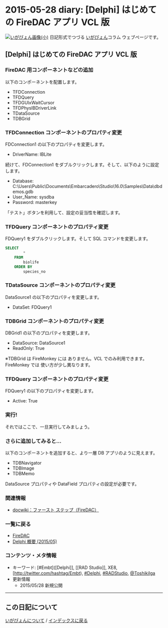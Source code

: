2015-05-28 diary: [Delphi] はじめての FireDAC アプリ VCL 版
=====================================================================================================
[![いがぴょん画像(小)](https://igapyon.github.io/diary/images/iga200306s.jpg "いがぴょん")](https://igapyon.github.io/diary/memo/memoigapyon.html) 日記形式でつづる [いがぴょん](https://igapyon.github.io/diary/memo/memoigapyon.html)コラム ウェブページです。

## [Delphi] はじめての FireDAC アプリ VCL 版


### FireDAC 用コンポーネントなどの追加

以下のコンポーネントを配置します。

* TFDConnection
* TFDQuery
* TFDGUIxWaitCursor
* TFDPhysIBDriverLink
* TDataSource
* TDBGrid



### TFDConnection コンポーネントのプロパティ変更

FDConnection1 の以下のプロパティを変更します。

* DriverName: IBLite

続けて、FDConnection1 をダブルクリックします。そして、以下のように設定します。

* Database: C:\Users\Public\Documents\Embarcadero\Studio\16.0\Samples\Data\dbdemos.gdb
* User_Name: sysdba
* Password: masterkey

「テスト」ボタンを利用して、設定の妥当性を確認します。


### TFDQuery コンポーネントのプロパティ変更

FDQuery1 をダブルクリックします。そして SQL コマンドを変更します。

```sql
SELECT
        *
    FROM
        biolife
    ORDER BY
        species_no
```



### TDataSource コンポーネントのプロパティ変更

DataSource1 の以下のプロパティを変更します。

* DataSet: FDQuery1



### TDBGrid コンポーネントのプロパティ変更

DBGrid1 の以下のプロパティを変更します。

* DataSource: DataSource1
* ReadOnly: True

※TDBGrid は FireMonkey には ありません。VCL でのみ利用できます。FireMonkey では 使い方が少し異なります。
 

### TFDQuery コンポーネントのプロパティ変更

FDQuery1 の以下のプロパティを変更します。

* Active: True



### 実行!

それではここで、一旦実行してみましょう。


### さらに追加してみると...

以下のコンポーネントを追加すると、より一層 DB アプリのように見えます。

* TDBNavigator
* TDBImage
* TDBMemo

DataSource プロパティや DataField プロパティの設定が必要です。


### 関連情報


* [docwiki：ファースト ステップ（FireDAC）](http://docwiki.embarcadero.com/RADStudio/XE8/ja/%E3%83%95%E3%82%A1%E3%83%BC%E3%82%B9%E3%83%88_%E3%82%B9%E3%83%86%E3%83%83%E3%83%97%EF%BC%88FireDAC%EF%BC%89)



### 一覧に戻る


* [FireDAC](https://igapyon.github.io/diary/2015/ig150517.html)
* [Delphi 概要 (2015/05)](https://igapyon.github.io/diary/2015/ig150511.html)



### コンテンツ・メタ情報


* キーワード: [#Embt]([Delphi]], [[RAD Studio]], XE8, [http://twitter.com/hashtag/Embt), [#Delphi](http://twitter.com/hashtag/Delphi), [#RADStudio](http://twitter.com/hashtag/RADStudio), [@ToshikiIga](http://twitter.com/ToshikiIga)
* 更新情報
  * 2015/05/28 新規公開




----------------------------------------------------------------------------------------------------

## この日記について
[いがぴょんについて](https://igapyon.github.io/diary/memo/memoigapyon.html) / [インデックスに戻る](https://igapyon.github.io/diary/idxall.html)
